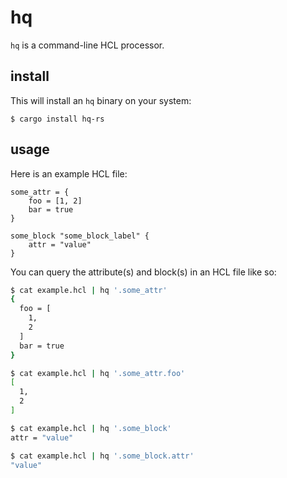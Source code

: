 # hq

`hq` is a command-line HCL processor.

## install

This will install an `hq` binary on your system:

```
$ cargo install hq-rs
```

## usage

Here is an example HCL file:

```hcl
some_attr = {
    foo = [1, 2]
    bar = true
}

some_block "some_block_label" {
    attr = "value"
}
```

You can query the attribute(s) and block(s) in an HCL file like so:

```sh
$ cat example.hcl | hq '.some_attr'
{
  foo = [
    1,
    2
  ]
  bar = true
}

$ cat example.hcl | hq '.some_attr.foo'
[
  1,
  2
]

$ cat example.hcl | hq '.some_block'
attr = "value"

$ cat example.hcl | hq '.some_block.attr'
"value"
```
